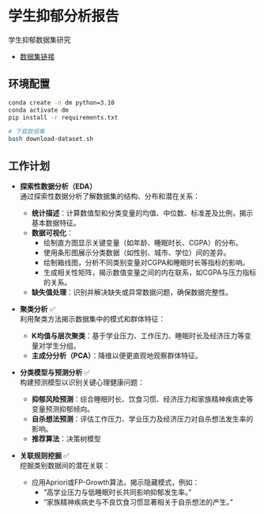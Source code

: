 # 学生抑郁分析报告

学生抑郁数据集研究

- [数据集链接](https://www.kaggle.com/datasets/hopesb/student-depression-dataset/data)

## 环境配置

```bash
conda create -n dm python=3.10
conda activate dm
pip install -r requirements.txt

# 下载数据集
bash download-dataset.sh
```

## 工作计划

- **探索性数据分析（EDA）**<br>
    通过探索性数据分析了解数据集的结构、分布和潜在关系：
	- **统计描述**：计算数值型和分类变量的均值、中位数、标准差及比例，揭示基本数据特征。
	- **数据可视化**：
        - 绘制直方图显示关键变量（如年龄、睡眠时长、CGPA）的分布。
        - 使用条形图展示分类数据（如性别、城市、学位）间的差异。
        - 绘制箱线图，分析不同类别变量对CGPA和睡眠时长等指标的影响。
	    - 生成相关性矩阵，揭示数值变量之间的内在联系，如CGPA与压力指标的关系。
	- **缺失值处理**：识别并解决缺失或异常数据问题，确保数据完整性。

- **聚类分析** ✅ <br>
    利用聚类方法揭示数据集中的模式和群体特征：
	- **K均值与层次聚类**：基于学业压力、工作压力、睡眠时长及经济压力等变量对学生分组。
	- **主成分分析（PCA）**：降维以便更直观地观察群体特征。

- **分类模型与预测分析** ✅ <br>
    构建预测模型以识别关键心理健康问题：
	- **抑郁风险预测**：综合睡眠时长、饮食习惯、经济压力和家族精神疾病史等变量预测抑郁倾向。
	- **自杀想法预测**：评估工作压力、学业压力及经济压力对自杀想法发生率的影响。
	- **推荐算法**：决策树模型

- **关联规则挖掘** ✅ <br>
    挖掘类别数据间的潜在关联：
	- 应用Apriori或FP-Growth算法，揭示隐藏模式，例如：
        - “高学业压力与低睡眠时长共同影响抑郁发生率。”
        - “家族精神疾病史与不良饮食习惯显著相关于自杀想法的产生。”
